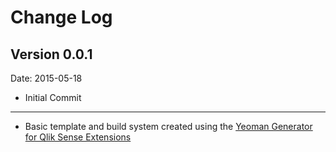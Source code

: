# Change Log

## Version 0.0.1
Date: 2015-05-18

* Initial Commit

---
* Basic template and build system created using the [Yeoman Generator for Qlik Sense Extensions](https://github.com/stefanwalther/generator-qsExtension)


